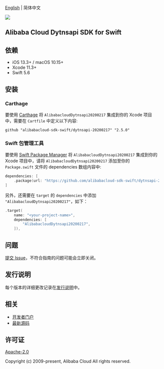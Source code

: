 [English](README.md) | 简体中文

![](https://aliyunsdk-pages.alicdn.com/icons/AlibabaCloud.svg)

## Alibaba Cloud Dytnsapi SDK for Swift

## 依赖

- iOS 13.3+ / macOS 10.15+
- Xcode 11.3+
- Swift 5.6

## 安装

### Carthage

要使用 [Carthage](https://github.com/Carthage/Carthage) 将 `AlibabacloudDytnsapi20200217` 集成到你的 Xcode 项目中，需要在 `Cartfile` 中定义以下内容:

```ogdl
github "alibabacloud-sdk-swift/dytnsapi-20200217" "2.5.0"
```

### Swift 包管理工具

要使用 [Swift Package Manager](https://swift.org/package-manager/) 将 `AlibabacloudDytnsapi20200217` 集成到你的 Xcode 项目中，请将 `AlibabacloudDytnsapi20200217` 添加至你的 `Package.swift` 文件的 dependencies 数组内容中:

```swift
dependencies: [
    .package(url: "https://github.com/alibabacloud-sdk-swift/dytnsapi-20200217.git", from: "2.5.0")
]
```

另外，还需要在 `target` 的 `dependencies` 中添加 `"AlibabacloudDytnsapi20200217"`，如下：

```swift
.target(
    name: "<your-project-name>",
    dependencies: [
        "AlibabacloudDytnsapi20200217",
    ]),
```

## 问题

[提交 Issue](https://github.com/alibabacloud-sdk-swift/dytnsapi-20200217/issues/new)，不符合指南的问题可能会立即关闭。

## 发行说明

每个版本的详细更改记录在[发行说明](./ChangeLog.txt)中。

## 相关

* [开发者门户](https://next.api.aliyun.com/home)
* [最新源码](https://github.com/alibabacloud-sdk-swift/dytnsapi-20200217)

## 许可证

[Apache-2.0](http://www.apache.org/licenses/LICENSE-2.0)

Copyright (c) 2009-present, Alibaba Cloud All rights reserved.
